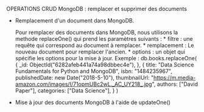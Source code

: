 OPERATIONS CRUD MongoDB : remplacer et supprimer des documents 

- Remplacement d'un document dans MongoDB.

    Pour remplacer des documents dans MongoDB, nous utilisons la methode replaceOne() qui prend les paramètres suivants :
        * filtre : une requête qui correspond au document à remplacer.
        * remplacement : Le nouveau document pour remplacer l'ancien.
        * options : un objet qui spécifie les options pour la mise à jour.
    Exemple :
        db.books.replaceOne(
            {
                _id: ObjectId("6282afeb441a74a98dbbec4e"),
            },
            {
                title: "Data Science Fundamentals for Python and MongoDB",
                isbn: "1484235967",
                publishedDate: new Date("2018-5-10"),
                thumbnailUrl:
                "https://m.media-amazon.com/images/I/71opmUBc2wL._AC_UY218_.jpg",
                authors: ["David Paper"],
                categories: ["Data Science"],
            }
        )

- Mise à jour des documents MongoDB à l'aide de updateOne()